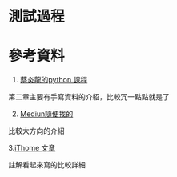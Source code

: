# 測試過程






# 參考資料

1. [蔡炎龍的python 課程](https://ctld.video.nccu.edu.tw/media/1023)

第二章主要有手寫資料的介紹，比較冗一點點就是了

2. [Mediun隨便找的](https://sweetornotspicymarathon.medium.com/tesorflow-keras-%E5%AD%B8%E7%BF%92%E7%AD%86%E8%A8%98-%E6%96%B0%E6%89%8B%E4%B8%80%E5%AE%9A%E8%A6%81%E7%8E%A9%E7%9A%84mnist%E6%89%8B%E5%AF%AB%E6%95%B8%E5%AD%97%E8%BE%A8%E8%AD%98-9327366cc838)

比較大方向的介紹

3.[iThome 文章](https://ithelp.ithome.com.tw/articles/10191404)

註解看起來寫的比較詳細
